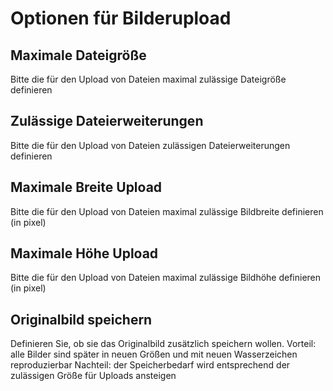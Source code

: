 # Optionen für Bilderupload

## Maximale Dateigröße

Bitte die für den Upload von Dateien maximal zulässige Dateigröße definieren

## Zulässige Dateierweiterungen

Bitte die für den Upload von Dateien zulässigen Dateierweiterungen definieren

## Maximale Breite Upload

Bitte die für den Upload von Dateien maximal zulässige Bildbreite definieren \(in pixel\)

## Maximale Höhe Upload

Bitte die für den Upload von Dateien maximal zulässige Bildhöhe definieren \(in pixel\)

## Originalbild speichern

Definieren Sie, ob sie das Originalbild zusätzlich speichern wollen. Vorteil: alle Bilder sind später in neuen Größen und mit neuen Wasserzeichen reproduzierbar Nachteil: der Speicherbedarf wird entsprechend der zulässigen Größe für Uploads ansteigen

